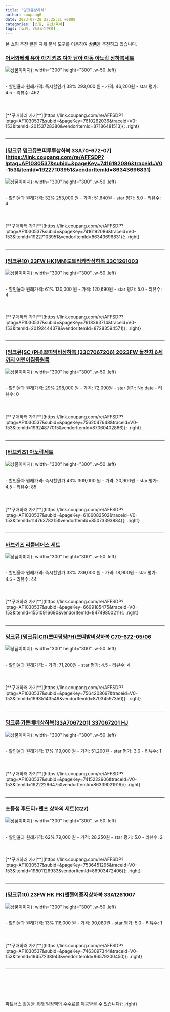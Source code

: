 ```yaml
---
title: "밍크뮤상하복"
author: coupang6
date: 2023-07-28 22:25:21 +0800
categories: [쇼핑, 출산/육아]
tags: [쇼핑, 밍크뮤상하복]
---
```


본 쇼핑 추천 글은 자체 분석 도구를 이용하여 [**상품**](https://link.coupang.com/a/bao1ui)을 추천하고 있습니다.

### [어서와베베 유아 아기 키즈 여아 남아 아동 아노락 상하복세트](https://link.coupang.com/re/AFFSDP?lptag=AF1030537&subid=&pageKey=7610262036&traceid=V0-153&itemId=20153728380&vendorItemId=87186481513)

![상품이미지](https://thumbnail9.coupangcdn.com/thumbnails/remote/230x230ex/image/vendor_inventory/07f9/58be38369b15b9c5060cdf70ca4ad65497c032bd4530efc9d029d59311a9.jpg){: width="300" height="300" .w-50 .left}


<br>
- 할인율과 원래가격: 즉시할인가 38%  293,000   원
- 가격: 46,200원
- star 평가: 4.5
- 리뷰수: 462
<br>
<br>
<br>
<br>
[**구매하러 가기**](https://link.coupang.com/re/AFFSDP?lptag=AF1030537&subid=&pageKey=7610262036&traceid=V0-153&itemId=20153728380&vendorItemId=87186481513){: .right}
<br>
<br>

---

### [밍크뮤 [밍크뮤](PH)쁘띠루루상하복 33A70-672-07](https://link.coupang.com/re/AFFSDP?lptag=AF1030537&subid=&pageKey=7416192086&traceid=V0-153&itemId=19227103951&vendorItemId=86343696831)

![상품이미지](https://thumbnail8.coupangcdn.com/thumbnails/remote/230x230ex/image/vendor_inventory/4b94/3fe3d2efce3b9f11cf05fade4fc9de3a2f208f86f6bf85316866cc22cc8e.jpg){: width="300" height="300" .w-50 .left}


<br>
- 할인율과 원래가격: 32%  253,000   원
- 가격: 51,640원
- star 평가: 5.0
- 리뷰수: 4
<br>
<br>
<br>
<br>
[**구매하러 가기**](https://link.coupang.com/re/AFFSDP?lptag=AF1030537&subid=&pageKey=7416192086&traceid=V0-153&itemId=19227103951&vendorItemId=86343696831){: .right}
<br>
<br>

---

### [(밍크뮤10) 23FW HK(MN)도토리카라상하복 33C1261003](https://link.coupang.com/re/AFFSDP?lptag=AF1030537&subid=&pageKey=7618363714&traceid=V0-153&itemId=20192444378&vendorItemId=87283594571)

![상품이미지](https://thumbnail10.coupangcdn.com/thumbnails/remote/230x230ex/image/vendor_inventory/2070/df31d72dd3186780a9f1df5a13bc37fad8e63acdc5c64be21c3b6801b42e.jpg){: width="300" height="300" .w-50 .left}


<br>
- 할인율과 원래가격: 61%  130,000   원
- 가격: 120,690원
- star 평가: 5.0
- 리뷰수: 4
<br>
<br>
<br>
<br>
[**구매하러 가기**](https://link.coupang.com/re/AFFSDP?lptag=AF1030537&subid=&pageKey=7618363714&traceid=V0-153&itemId=20192444378&vendorItemId=87283594571){: .right}
<br>
<br>

---

### [[밍크뮤]SC (PH)쁘띠밤비상하복 (33C7067206) 2023FW 돌잔치 6세까지 어린이집등원룩](https://link.coupang.com/re/AFFSDP?lptag=AF1030537&subid=&pageKey=7562047648&traceid=V0-153&itemId=19924877015&vendorItemId=87060402866)

![상품이미지](https://thumbnail8.coupangcdn.com/thumbnails/remote/230x230ex/image/vendor_inventory/fb5b/b4ba643facdaa207399761b563659284c2a24324d2dfe0940332c8cde3e3.jpg){: width="300" height="300" .w-50 .left}


<br>
- 할인율과 원래가격: 29%  298,000   원
- 가격: 72,090원
- star 평가: No data
- 리뷰수: 0
<br>
<br>
<br>
<br>
[**구매하러 가기**](https://link.coupang.com/re/AFFSDP?lptag=AF1030537&subid=&pageKey=7562047648&traceid=V0-153&itemId=19924877015&vendorItemId=87060402866){: .right}
<br>
<br>

---

### [[바브키즈] 아노락세트](https://link.coupang.com/re/AFFSDP?lptag=AF1030537&subid=&pageKey=6106082502&traceid=V0-153&itemId=11476378215&vendorItemId=85073393884)

![상품이미지](https://thumbnail6.coupangcdn.com/thumbnails/remote/230x230ex/image/vendor_inventory/a161/307563b429580006d99fbce690da09d73be0905986e974cbe0515f946eed.jpg){: width="300" height="300" .w-50 .left}


<br>
- 할인율과 원래가격: 즉시할인가 43%  309,000   원
- 가격: 20,900원
- star 평가: 4.5
- 리뷰수: 85
<br>
<br>
<br>
<br>
[**구매하러 가기**](https://link.coupang.com/re/AFFSDP?lptag=AF1030537&subid=&pageKey=6106082502&traceid=V0-153&itemId=11476378215&vendorItemId=85073393884){: .right}
<br>
<br>

---

### [바브키즈 리틀베어스 세트](https://link.coupang.com/re/AFFSDP?lptag=AF1030537&subid=&pageKey=6699185475&traceid=V0-153&itemId=15510916690&vendorItemId=84749800211)

![상품이미지](https://thumbnail9.coupangcdn.com/thumbnails/remote/230x230ex/image/vendor_inventory/e00e/919ddd1d7dac2287d7204a2b1d37afbdf8844e625f598e5bb0b695787b12.jpg){: width="300" height="300" .w-50 .left}


<br>
- 할인율과 원래가격: 즉시할인가 33%  239,000   원
- 가격: 18,900원
- star 평가: 4.5
- 리뷰수: 44
<br>
<br>
<br>
<br>
[**구매하러 가기**](https://link.coupang.com/re/AFFSDP?lptag=AF1030537&subid=&pageKey=6699185475&traceid=V0-153&itemId=15510916690&vendorItemId=84749800211){: .right}
<br>
<br>

---

### [밍크뮤 [밍크뮤]CR)쁘띠핑핑PH)쁘띠밤비상하복 C70-672-05/06](https://link.coupang.com/re/AFFSDP?lptag=AF1030537&subid=&pageKey=7564208697&traceid=V0-153&itemId=19935143549&vendorItemId=87034597350)

![상품이미지](https://thumbnail7.coupangcdn.com/thumbnails/remote/230x230ex/image/vendor_inventory/1c3d/807e9dbe36aa0343354c8fdda4c11d4c449117c2f0cb5e6a86b46e0df32d.jpg){: width="300" height="300" .w-50 .left}


<br>
- 할인율과 원래가격: 
- 가격: 71,200원
- star 평가: 4.5
- 리뷰수: 4
<br>
<br>
<br>
<br>
[**구매하러 가기**](https://link.coupang.com/re/AFFSDP?lptag=AF1030537&subid=&pageKey=7564208697&traceid=V0-153&itemId=19935143549&vendorItemId=87034597350){: .right}
<br>
<br>

---

### [밍크뮤 가든베베상하복(33A7067201) 337067201 HJ](https://link.coupang.com/re/AFFSDP?lptag=AF1030537&subid=&pageKey=7415222906&traceid=V0-153&itemId=19222296475&vendorItemId=86339021916)

![상품이미지](https://thumbnail7.coupangcdn.com/thumbnails/remote/230x230ex/image/vendor_inventory/ea86/0b482abfa0bbd0be7382705681d2c3e6c82d91c2c66bc5a8b8b0e6064c2c.jpg){: width="300" height="300" .w-50 .left}


<br>
- 할인율과 원래가격: 17%  119,000   원
- 가격: 51,200원
- star 평가: 3.0
- 리뷰수: 1
<br>
<br>
<br>
<br>
[**구매하러 가기**](https://link.coupang.com/re/AFFSDP?lptag=AF1030537&subid=&pageKey=7415222906&traceid=V0-153&itemId=19222296475&vendorItemId=86339021916){: .right}
<br>
<br>

---

### [초등생 후드티+팬츠 상하의 세트(G27)](https://link.coupang.com/re/AFFSDP?lptag=AF1030537&subid=&pageKey=7536451295&traceid=V0-153&itemId=19801126933&vendorItemId=86903472406)

![상품이미지](https://thumbnail10.coupangcdn.com/thumbnails/remote/230x230ex/image/vendor_inventory/e185/f8439bacb01dd4a0a723770d334dfadfb9ac7ad090297506c5d656a1f116.jpg){: width="300" height="300" .w-50 .left}


<br>
- 할인율과 원래가격: 62%  79,000   원
- 가격: 28,250원
- star 평가: 5.0
- 리뷰수: 2
<br>
<br>
<br>
<br>
[**구매하러 가기**](https://link.coupang.com/re/AFFSDP?lptag=AF1030537&subid=&pageKey=7536451295&traceid=V0-153&itemId=19801126933&vendorItemId=86903472406){: .right}
<br>
<br>

---

### [(밍크뮤10) 23FW HK PK)엔젤이중지상하복 33A1261007](https://link.coupang.com/re/AFFSDP?lptag=AF1030537&subid=&pageKey=7463097344&traceid=V0-153&itemId=19457238943&vendorItemId=86579200450)

![상품이미지](https://thumbnail8.coupangcdn.com/thumbnails/remote/230x230ex/image/vendor_inventory/6753/60872a09c51dd4402a1fbe288549d07604632708a017ccf11bb8be01ac49.jpg){: width="300" height="300" .w-50 .left}


<br>
- 할인율과 원래가격: 13%  116,000   원
- 가격: 90,080원
- star 평가: 5.0
- 리뷰수: 1
<br>
<br>
<br>
<br>
[**구매하러 가기**](https://link.coupang.com/re/AFFSDP?lptag=AF1030537&subid=&pageKey=7463097344&traceid=V0-153&itemId=19457238943&vendorItemId=86579200450){: .right}
<br>
<br>

---
<br><br><br><br><br> [파트너스 활동을 통해 일정액의 수수료를 제공받을 수 있습니다](https://link.coupang.com/a/bao1ui){: .right}